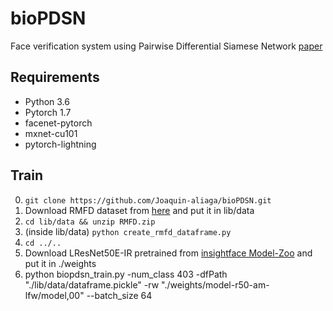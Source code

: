 # bioPDSN
Face verification system using Pairwise Differential Siamese Network [paper](https://arxiv.org/abs/1908.06290)

## Requirements
* Python 3.6
* Pytorch 1.7
* facenet-pytorch
* mxnet-cu101
* pytorch-lightning


## Train
0. `git clone https://github.com/Joaquin-aliaga/bioPDSN.git`
1.   Download RMFD dataset from [here](https://drive.google.com/file/d/1UlOk6EtiaXTHylRUx2mySgvJX9ycoeBp/view?usp=sharing) and put it in lib/data
2. `cd lib/data && unzip RMFD.zip`
3. (inside lib/data) `python create_rmfd_dataframe.py`
4. `cd ../..`
5. Download LResNet50E-IR pretrained from [insightface Model-Zoo](https://github.com/deepinsight/insightface/wiki/Model-Zoo) and put it in ./weights
6. python biopdsn_train.py -num_class 403 -dfPath "./lib/data/dataframe.pickle" -rw "./weights/model-r50-am-lfw/model,00" --batch_size 64